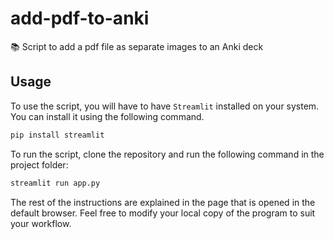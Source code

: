 # add-pdf-to-anki

📚 Script to add a pdf file as separate images to an Anki deck

## Usage

To use the script, you will have to have `Streamlit` installed on your system.
You can install it using the following command.

```bash
pip install streamlit
```

To run the script, clone the repository and run the following command in the project folder:

```bash
streamlit run app.py
```

The rest of the instructions are explained in the page that is opened in the default browser. Feel free to modify your local copy of the program to suit your workflow.
